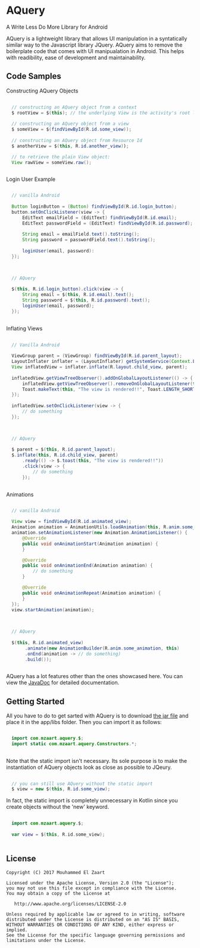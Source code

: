 # AQuery
A Write Less Do More Library for Android

AQuery is a lightweight library that allows UI manipulation in a syntatically similar way to the Javascript library JQuery. AQuery aims to remove the boilerplate code that comes with UI manipualation in Android. This helps with readibility, ease of development and maintainability.

## Code Samples

Constructing AQuery Objects

```java
  
  // constructing an AQuery object from a context
  $ rootView = $(this); // the underlying View is the activity's root layout
  
  // constructing an AQuery object from a view
  $ someView = $(findViewById(R.id.some_view));
  
  // constructing an AQuery object from Resource Id
  $ anotherView = $(this, R.id.another_view));

  // to retrieve the plain View object:
  View rawView = someView.raw();
  
```


Login User Example

```java

  // vanilla Android
  
  Button loginButton = (Button) findViewById(R.id.login_button);
  button.setOnClickListener(view -> {
      EditText emailField = (EditText) findViewById(R.id.email);       
      EditText passwordField = (EditText) findViewById(R.id.password);
      
      String email = emailField.text().toString();
      String password = passwordField.text().toString();
      
      loginUser(email, password):
  });
  
```

```java

  // AQuery
  
  $(this, R.id.login_button).click(view -> {
      String email = $(this, R.id.email).text();
      String password = $(this, R.id.password).text();
      loginUser(email, password);
  });
  
```


Inflating Views

```java
  
  // Vanilla Android
  
  ViewGroup parent = (ViewGroup) findViewById(R.id.parent_layout);
  LayoutInflater inflater = (LayoutInflater) getSystemService(Context.LAYOUT_INFLATER_SERVICE);
  View inflatedView = inflater.inflate(R.layout.child_view, parent);
  
  inflatedView.getViewTreeObserver().addOnGlobalLayoutListener(() -> {
      inflatedView.getViewTreeObserver().removeOnGlobalLayoutListener(this); 
      Toast.makeText(this, "The view is rendered!!", Toast.LENGTH_SHORT).show();
  });
  
  inflatedView.setOnClickListener(view -> {
      // do something
  });
  
```

```java

  // AQuery
  
  $ parent = $(this, R.id.parent_layout);
  $.inflate(this, R.id.child_view, parent)
      .ready(() -> $.toast(this, "The view is rendered!!"))
      .click(view -> {
          // do something
      });
          
```


Animations

```java

  // vanilla Android
  
  View view = findViewById(R.id.animated_view);
  Animation animation = AnimationUtils.loadAnimation(this, R.anim.some_animation);
  animation.setAnimationListener(new Animation.AnimationListener() {
      @Override
      public void onAnimationStart(Animation animation) {
      }

      @Override
      public void onAnimationEnd(Animation animation) {
          // do something
      }

      @Override
      public void onAnimationRepeat(Animation animation) {
      }
  });
  view.startAnimation(animation);
  
```

```java
  
  // AQuery
  
  $(this, R.id.animated_view)
       .animate(new AnimationBuilder(R.anim.some_animation, this)
       .onEnd(animation -> // do something)
       .build());
       
```

AQuery has a lot features other than the ones showcased here. You can view the [JavaDoc](www.google.com) for detailed documentation.

## Getting Started

All you have to do to get sarted with AQuery is to download [the jar file](www.google.com) and place it in the app/libs folder. Then you can import it as follows:

```java

  import com.mzaart.aquery.$;
  import static com.mzaart.aquery.Constructors.*;
  
```

Note that the static import isn't necessary. Its sole purpose is to make the instantiation of AQuery objects look as close as possible to JQeury.

```java
  
  // you can still use AQuery without the static import
  $ view = new $(this, R.id.some_view);

```

In fact, the static import is completely unnecessary in Kotlin since you create objects without the 'new' keyword.

```kotlin
  
  import com.mzaart.aquery.$;
  
  var view = $(this, R.id.some_view);
  
```

## License

```
Copyright (C) 2017 Mouhammed El Zaart

Licensed under the Apache License, Version 2.0 (the "License");
you may not use this file except in compliance with the License.
You may obtain a copy of the License at

   http://www.apache.org/licenses/LICENSE-2.0

Unless required by applicable law or agreed to in writing, software
distributed under the License is distributed on an "AS IS" BASIS,
WITHOUT WARRANTIES OR CONDITIONS OF ANY KIND, either express or implied.
See the License for the specific language governing permissions and
limitations under the License.
```
